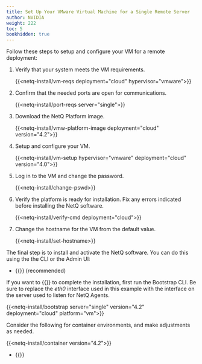 ```yaml
---
title: Set Up Your VMware Virtual Machine for a Single Remote Server
author: NVIDIA
weight: 222
toc: 5
bookhidden: true
---
```

Follow these steps to setup and configure your VM for a remote deployment:

1. Verify that your system meets the VM requirements.

    {{<netq-install/vm-reqs deployment="cloud" hypervisor="vmware">}}

2. Confirm that the needed ports are open for communications.

    {{<netq-install/port-reqs server="single">}}

3. Download the NetQ Platform image.

    {{<netq-install/vmw-platform-image deployment="cloud" version="4.2">}}

4. Setup and configure your VM.

    {{<netq-install/vm-setup hypervisor="vmware" deployment="cloud" version="4.0">}}

5. Log in to the VM and change the password.

    {{<netq-install/change-pswd>}}

6. Verify the platform is ready for installation. Fix any errors indicated before installing the NetQ software.

    {{<netq-install/verify-cmd deployment="cloud">}}

7. Change the hostname for the VM from the default value.

    {{<netq-install/set-hostname>}}

The final step is to install and activate the NetQ software. You can do this using the the CLI or the Admin UI:

- {{<link title="Install NetQ Using the CLI" text="Use the CLI">}} (recommended)

If you want to {{<link title="Install NetQ Using the Admin UI" text="use the Admin UI">}} to complete the installation, first run the Bootstrap CLI. Be sure to replace the *eth0* interface used in this example with the interface on the server used to listen for NetQ Agents.

{{<netq-install/bootstrap server="single" version="4.2" deployment="cloud" platform="vm">}}

Consider the following for container environments, and make adjustments as needed.

{{<netq-install/container version="4.2">}}

- {{<link title="Install NetQ Using the Admin UI" text="Use the Admin UI">}} 